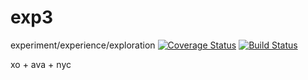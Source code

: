 # exp3
experiment/experience/exploration
[![Coverage Status](https://coveralls.io/repos/github/forceuser/exp3/badge.svg?branch=master)](https://coveralls.io/github/forceuser/exp3?branch=master)
[![Build Status](https://travis-ci.org/forceuser/exp3.svg?branch=master)](https://travis-ci.org/forceuser/exp3)

xo + ava + nyc
